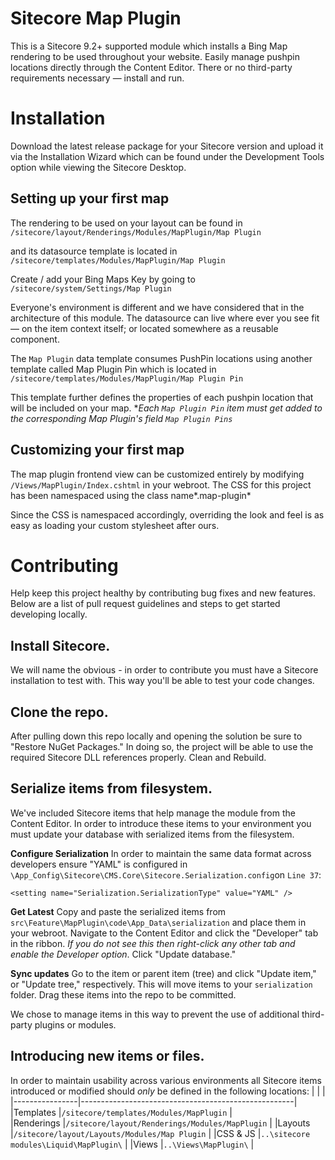 # Sitecore Map Plugin

This is a Sitecore 9.2+ supported module which installs a Bing Map rendering to be used throughout your website. Easily manage pushpin locations directly through the Content Editor. There or no third-party requirements necessary &mdash; install and run.


# Installation

Download the latest release package for your Sitecore version and upload it via the Installation Wizard which can be found under the Development Tools option while viewing the Sitecore Desktop. 

## Setting up your first map

The rendering to be used on your layout can be found in `/sitecore/layout/Renderings/Modules/MapPlugin/Map Plugin` 

and its datasource template is located in 
`/sitecore/templates/Modules/MapPlugin/Map Plugin`

Create / add your Bing Maps Key by going to `/sitecore/system/Settings/Map Plugin`

Everyone's environment is different and we have considered that in the architecture of this module. The datasource can live where ever you see fit &mdash; on the item context itself; or located somewhere as a reusable component. 

The `Map Plugin` data template consumes PushPin locations using another template called 	Map Plugin Pin which is located in `/sitecore/templates/Modules/MapPlugin/Map Plugin Pin`

This template further defines the properties of each pushpin location that will be included on your map. 
**Each `Map Plugin Pin` item must get added to the corresponding Map Plugin's field `Map Plugin Pins`*

## Customizing your first map

The map plugin frontend view can be customized entirely by modifying `/Views/MapPlugin/Index.cshtml` in your webroot. The CSS for this project has been namespaced using the class name*.map-plugin*

Since the CSS is namespaced accordingly, overriding the look and feel is as easy as loading your custom stylesheet after ours.  

# Contributing

Help keep this project healthy by contributing bug fixes and new features. Below are a list of pull request guidelines and steps to get started developing locally.  

## Install Sitecore.

We will name the obvious - in order to contribute you must have a Sitecore installation to test with. This way you'll be able to test your code changes.

## Clone the repo.

After pulling down this repo locally and opening the solution be sure to "Restore NuGet Packages." In doing so, the project will be able to use the required Sitecore DLL references properly. Clean and Rebuild. 

## Serialize items from filesystem.

We've included Sitecore items that help manage the module from the Content Editor. In order to introduce these items to your environment you must update your database with serialized items from the filesystem.

**Configure Serialization**
In order to maintain the same data format across developers ensure "YAML" is configured in `\App_Config\Sitecore\CMS.Core\Sitecore.Serialization.config`on `Line 37`:

`<setting name="Serialization.SerializationType" value="YAML" />`

**Get Latest**
Copy and paste the serialized items from `src\Feature\MapPlugin\code\App_Data\serialization` and place them in your webroot. Navigate to the Content Editor and click the "Developer" tab in the ribbon.  *If you do not see this then right-click any other tab and enable the Developer option*. Click "Update database."

**Sync updates**
Go to the item or parent item (tree) and click "Update item," or "Update tree," respectively. This will move items to your `serialization` folder. Drag these items into the repo to be committed. 

We chose to manage items in this way to prevent the use of additional third-party plugins or modules.

## Introducing new items or files.

In order to maintain usability across various environments all Sitecore items introduced or modified should *only* be defined in the following locations: 
|                |                                                     |
|----------------|-----------------------------------------------------|
|Templates       |`/sitecore/templates/Modules/MapPlugin`              |     
|Renderings      |`/sitecore/layout/Renderings/Modules/MapPlugin`      | 
|Layouts         |`/sitecore/layout/Layouts/Modules/Map Plugin`        |
|CSS & JS        |`..\sitecore modules\Liquid\MapPlugin\`              |
|Views           |`..\Views\MapPlugin\`                                |
